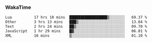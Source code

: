 ### WakaTime

<!--START_SECTION:waka-->

```txt
Lua          17 hrs 10 mins  █████████████████▒░░░░░░░   69.37 %
Other        3 hrs 13 mins   ███▒░░░░░░░░░░░░░░░░░░░░░   13.04 %
Text         2 hrs 24 mins   ██▒░░░░░░░░░░░░░░░░░░░░░░   09.70 %
JavaScript   1 hr 29 mins    █▓░░░░░░░░░░░░░░░░░░░░░░░   06.01 %
XML          16 mins         ▒░░░░░░░░░░░░░░░░░░░░░░░░   01.10 %
```

<!--END_SECTION:waka-->
